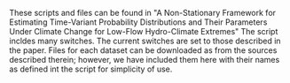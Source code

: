 These scripts and files can be found in "A Non-Stationary Framework for Estimating Time-Variant
Probability Distributions and Their Parameters Under Climate
Change for Low-Flow Hydro-Climate Extremes" The script incldes many switches. The current switches are set to those described in the paper. Files for each dataset can be downloaded as from the sources described therein; however, we have included them here with their names as defined int the script for simplicity of use. 
